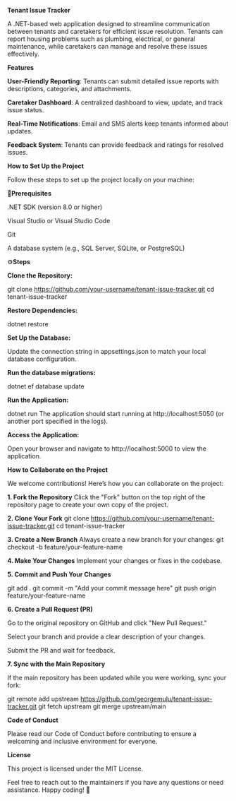 **Tenant Issue Tracker**

A .NET-based web application designed to streamline communication between tenants and caretakers for efficient issue resolution. Tenants can report housing problems such as plumbing, electrical, or general maintenance, while caretakers can manage and resolve these issues effectively.

**Features**

**User-Friendly Reporting**: Tenants can submit detailed issue reports with descriptions, categories, and attachments.


**Caretaker Dashboard**: A centralized dashboard to view, update, and track issue status.


**Real-Time Notifications**: Email and SMS alerts keep tenants informed about updates.


**Feedback System**: Tenants can provide feedback and ratings for resolved issues.


**How to Set Up the Project**

Follow these steps to set up the project locally on your machine:

🔧**Prerequisites**

.NET SDK (version 8.0 or higher)

Visual Studio or Visual Studio Code

Git

A database system (e.g., SQL Server, SQLite, or PostgreSQL)

⚙️**Steps**

**Clone the Repository:**

git clone https://github.com/your-username/tenant-issue-tracker.git
cd tenant-issue-tracker

**Restore Dependencies:**

dotnet restore

**Set Up the Database:**

Update the connection string in appsettings.json to match your local database configuration.

**Run the database migrations:**

dotnet ef database update

**Run the Application:**

dotnet run
The application should start running at http://localhost:5050 (or another port specified in the logs).

**Access the Application:**

Open your browser and navigate to http://localhost:5000 to view the application.

**How to Collaborate on the Project**

We welcome contributions! Here’s how you can collaborate on the project:

**1. Fork the Repository**
Click the "Fork" button on the top right of the repository page to create your own copy of the project.

**2. Clone Your Fork**
git clone https://github.com/your-username/tenant-issue-tracker.git
cd tenant-issue-tracker

**3. Create a New Branch**
Always create a new branch for your changes:
git checkout -b feature/your-feature-name

**4. Make Your Changes**
Implement your changes or fixes in the codebase.

**5. Commit and Push Your Changes**

git add .
git commit -m "Add your commit message here"
git push origin feature/your-feature-name

**6. Create a Pull Request (PR)**

Go to the original repository on GitHub and click "New Pull Request."

Select your branch and provide a clear description of your changes.

Submit the PR and wait for feedback.

**7. Sync with the Main Repository**

If the main repository has been updated while you were working, sync your fork:

git remote add upstream https://github.com/georgemulu/tenant-issue-tracker.git
git fetch upstream
git merge upstream/main

**Code of Conduct**

Please read our Code of Conduct before contributing to ensure a welcoming and inclusive environment for everyone.

**License**

This project is licensed under the MIT License.

Feel free to reach out to the maintainers if you have any questions or need assistance. Happy coding! 🚀
